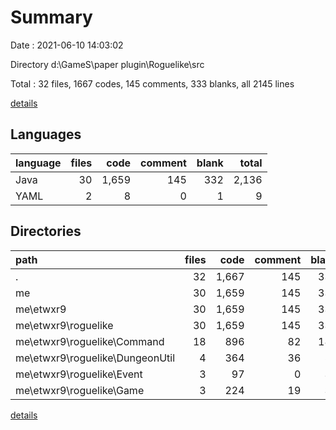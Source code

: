 # Summary

Date : 2021-06-10 14:03:02

Directory d:\GameS\paper plugin\Roguelike\src

Total : 32 files,  1667 codes, 145 comments, 333 blanks, all 2145 lines

[details](details.md)

## Languages
| language | files | code | comment | blank | total |
| :--- | ---: | ---: | ---: | ---: | ---: |
| Java | 30 | 1,659 | 145 | 332 | 2,136 |
| YAML | 2 | 8 | 0 | 1 | 9 |

## Directories
| path | files | code | comment | blank | total |
| :--- | ---: | ---: | ---: | ---: | ---: |
| . | 32 | 1,667 | 145 | 333 | 2,145 |
| me | 30 | 1,659 | 145 | 332 | 2,136 |
| me\etwxr9 | 30 | 1,659 | 145 | 332 | 2,136 |
| me\etwxr9\roguelike | 30 | 1,659 | 145 | 332 | 2,136 |
| me\etwxr9\roguelike\Command | 18 | 896 | 82 | 183 | 1,161 |
| me\etwxr9\roguelike\DungeonUtil | 4 | 364 | 36 | 56 | 456 |
| me\etwxr9\roguelike\Event | 3 | 97 | 0 | 35 | 132 |
| me\etwxr9\roguelike\Game | 3 | 224 | 19 | 38 | 281 |

[details](details.md)